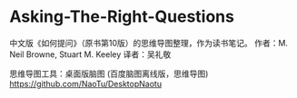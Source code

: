 # Asking-The-Right-Questions

中文版《如何提问》（原书第10版）的思维导图整理，作为读书笔记。
作者：M. Neil Browne, Stuart M. Keeley
译者：吴礼敬

思维导图工具：桌面版脑图 (百度脑图离线版，思维导图) 
https://github.com/NaoTu/DesktopNaotu
